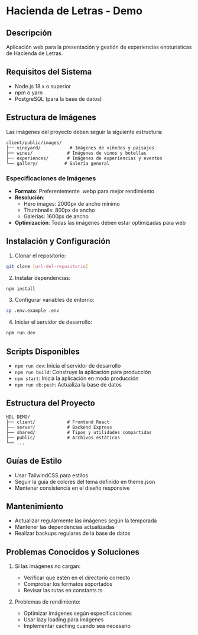 # Hacienda de Letras - Demo

## Descripción
Aplicación web para la presentación y gestión de experiencias enoturísticas de Hacienda de Letras.

## Requisitos del Sistema
- Node.js 18.x o superior
- npm o yarn
- PostgreSQL (para la base de datos)

## Estructura de Imágenes
Las imágenes del proyecto deben seguir la siguiente estructura:

```
client/public/images/
├── vineyard/           # Imágenes de viñedos y paisajes
├── wines/             # Imágenes de vinos y botellas
├── experiences/       # Imágenes de experiencias y eventos
└── gallery/          # Galería general
```

### Especificaciones de Imágenes
- **Formato**: Preferentemente .webp para mejor rendimiento
- **Resolución**:
  - Hero images: 2000px de ancho mínimo
  - Thumbnails: 800px de ancho
  - Galerías: 1600px de ancho
- **Optimización**: Todas las imágenes deben estar optimizadas para web

## Instalación y Configuración

1. Clonar el repositorio:
```bash
git clone [url-del-repositorio]
```

2. Instalar dependencias:
```bash
npm install
```

3. Configurar variables de entorno:
```bash
cp .env.example .env
```

4. Iniciar el servidor de desarrollo:
```bash
npm run dev
```

## Scripts Disponibles
- `npm run dev`: Inicia el servidor de desarrollo
- `npm run build`: Construye la aplicación para producción
- `npm start`: Inicia la aplicación en modo producción
- `npm run db:push`: Actualiza la base de datos

## Estructura del Proyecto
```
HDL DEMO/
├── client/            # Frontend React
├── server/            # Backend Express
├── shared/            # Tipos y utilidades compartidas
├── public/            # Archivos estáticos
└── ...
```

## Guías de Estilo
- Usar TailwindCSS para estilos
- Seguir la guía de colores del tema definido en theme.json
- Mantener consistencia en el diseño responsive

## Mantenimiento
- Actualizar regularmente las imágenes según la temporada
- Mantener las dependencias actualizadas
- Realizar backups regulares de la base de datos

## Problemas Conocidos y Soluciones
1. Si las imágenes no cargan:
   - Verificar que estén en el directorio correcto
   - Comprobar los formatos soportados
   - Revisar las rutas en constants.ts

2. Problemas de rendimiento:
   - Optimizar imágenes según especificaciones
   - Usar lazy loading para imágenes
   - Implementar caching cuando sea necesario 